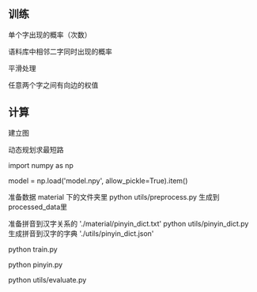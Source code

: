 ## 训练

单个字出现的概率（次数）

语料库中相邻二字同时出现的概率

平滑处理

任意两个字之间有向边的权值

## 计算

建立图

动态规划求最短路

import numpy as np

model = np.load('model.npy', allow_pickle=True).item()

准备数据 material 下的文件夹里
python utils/preprocess.py
生成到processed_data里

准备拼音到汉字关系的 './material/pinyin_dict.txt'
python utils/pinyin_dict.py
生成拼音到汉字的字典 './utils/pinyin_dict.json'

python train.py

python pinyin.py

python utils/evaluate.py

